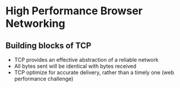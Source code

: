 # High Performance Browser Networking

## Building blocks of TCP

- TCP provides an effective abstraction of a reliable network
- All bytes sent will be identical with bytes received
- TCP optimize for accurate delivery, rather than a timely one (web performance challenge)
